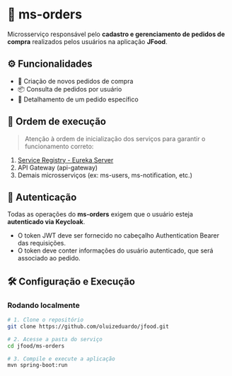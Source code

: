 # 🧾 ms-orders

Microsserviço responsável pelo **cadastro e gerenciamento de pedidos de compra** realizados pelos usuários na aplicação **JFood**. 

## ⚙️ Funcionalidades

- 🛒 Criação de novos pedidos de compra
- 📦 Consulta de pedidos por usuário
- 🧾 Detalhamento de um pedido específico

## 🚀 Ordem de execução

> Atenção à ordem de inicialização dos serviços para garantir o funcionamento correto:

1. [Service Registry - Eureka Server](https://github.com/oluizeduardo/jfood/tree/main/ms-service-registry)
2. API Gateway (api-gateway)
3. Demais microsserviços (ex: ms-users, ms-notification, etc.)

## 🔐 Autenticação

Todas as operações do **ms-orders** exigem que o usuário esteja **autenticado via Keycloak**.

- O token JWT deve ser fornecido no cabeçalho Authentication Bearer das requisições.
- O token deve conter informações do usuário autenticado, que será associado ao pedido.

## 🛠️ Configuração e Execução

### Rodando localmente

```bash
# 1. Clone o repositório
git clone https://github.com/oluizeduardo/jfood.git

# 2. Acesse a pasta do serviço
cd jfood/ms-orders

# 3. Compile e execute a aplicação
mvn spring-boot:run
```



